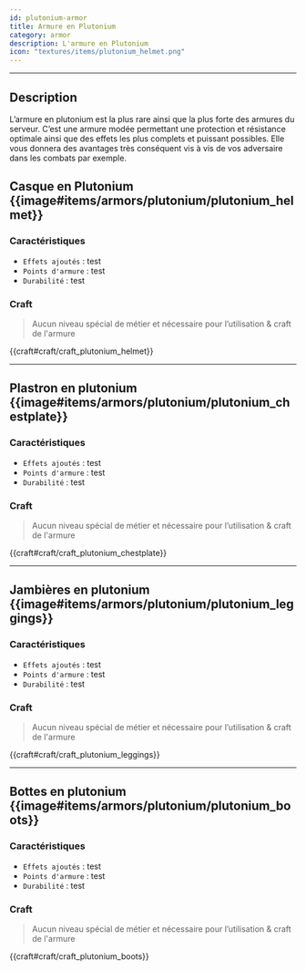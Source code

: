 ```yaml
---
id: plutonium-armor
title: Armure en Plutonium
category: armor
description: L'armure en Plutonium 
icon: "textures/items/plutonium_helmet.png"
---
```

___

## Description 

L’armure en plutonium est la plus rare ainsi que la plus forte des armures du serveur. 
C’est une armure modée permettant une protection et résistance optimale ainsi que des effets les plus complets et puissant possibles. 
Elle vous donnera des avantages très conséquent vis à vis de vos adversaire dans les combats par exemple. 
 

## Casque en Plutonium {{image#items/armors/plutonium/plutonium_helmet}}

### Caractéristiques

- ``Effets ajoutés`` : test
- ``Points d'armure`` : test
- ``Durabilité`` : test

### Craft 

> Aucun niveau spécial de métier et nécessaire pour l’utilisation & craft de l'armure

{{craft#craft/craft_plutonium_helmet}} 

---

## Plastron en plutonium {{image#items/armors/plutonium/plutonium_chestplate}}

### Caractéristiques

- ``Effets ajoutés`` : test
- ``Points d'armure`` : test
- ``Durabilité`` : test

### Craft 

> Aucun niveau spécial de métier et nécessaire pour l’utilisation & craft de l'armure

{{craft#craft/craft_plutonium_chestplate}} 

---

## Jambières en plutonium {{image#items/armors/plutonium/plutonium_leggings}}

### Caractéristiques

- ``Effets ajoutés`` : test
- ``Points d'armure`` : test
- ``Durabilité`` : test

### Craft 

> Aucun niveau spécial de métier et nécessaire pour l’utilisation & craft de l'armure

{{craft#craft/craft_plutonium_leggings}} 

---

## Bottes en plutonium {{image#items/armors/plutonium/plutonium_boots}}

### Caractéristiques

- ``Effets ajoutés`` : test
- ``Points d'armure`` : test
- ``Durabilité`` : test

### Craft 

> Aucun niveau spécial de métier et nécessaire pour l’utilisation & craft de l'armure

{{craft#craft/craft_plutonium_boots}} 
